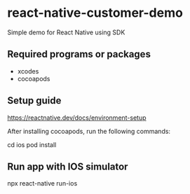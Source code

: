 # react-native-customer-demo
Simple demo for React Native using SDK

## Required programs or packages
- xcodes
- cocoapods

## Setup guide
https://reactnative.dev/docs/environment-setup

After installing cocoapods, run the following commands:

cd ios
pod install

## Run app with IOS simulator
npx react-native run-ios
